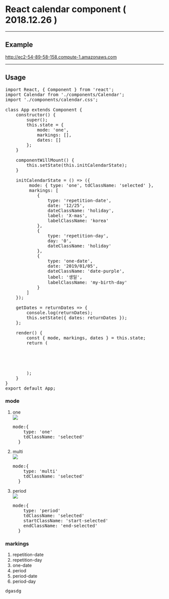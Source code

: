 # React calendar component ( 2018.12.26 )
<hr>

## Example 
http://ec2-54-89-58-158.compute-1.amazonaws.com
<hr>

## Usage
<pre>import React, { Component } from 'react';
import Calendar from './components/Calendar';
import './components/calendar.css';

class App extends Component {
	constructor() {
		super();
		this.state = {
			mode: 'one',
			markings: [],
			dates: []
		};
	}

	componentWillMount() {
		this.setState(this.initCalendarState);
	}

	initCalendarState = () => ({
		 mode: { type: 'one', tdClassName: 'selected' }, 
		 markings: [
			{
				type: 'repetition-date', 
				date: '12/25',
				dateClassName: 'holiday',
				label: 'X-mas',
				labelClassName: 'korea'
			},
			{
				type: 'repetition-day', 
				day: '0',
				dateClassName: 'holiday'
			},
			{
				type: 'one-date', 
				date: '2019/01/05',
				dateClassName: 'date-purple',
				label: '생일',
				labelClassName: 'my-birth-day'
			}
		]
	});

	getDates = returnDates => {
		console.log(returnDates);
		this.setState({ dates: returnDates });
	};

	render() {
		const { mode, markings, dates } = this.state;
		return (
			<div className="App">
				<Calendar mode={mode} markings={markings} getDates={this.getDates} isActive={false} />
			</div>
		);
	}
}
export default App;</pre>

### mode
<ol>
  <li>one</li>
  <img src="https://user-images.githubusercontent.com/31440203/50450157-6ca0ad00-096f-11e9-9c77-ace525f25bf7.PNG">
  <pre>mode:{
    type: 'one'
    tdClassName: 'selected' 
  }</pre>
  <li>multi</li>
   <img src="https://user-images.githubusercontent.com/31440203/50450159-6e6a7080-096f-11e9-9793-d643497692f7.PNG">
  <pre>mode:{
    type: 'multi'
    tdClassName: 'selected' 
  }</pre>
  <li>period</li>
   <img src="https://user-images.githubusercontent.com/31440203/50450160-6f9b9d80-096f-11e9-8f50-8b62e6f9dc1a.PNG">
  <pre>mode:{
    type: 'period'
    tdClassName: 'selected' 
    startClassName: 'start-selected'
    endClassName: 'end-selected'
  }</pre>
</ol>

### markings
<ol>
  <li>repetition-date</li>
  <li>repetition-day</li>
  <li>one-date</li>
  <li>period</li>
  <li>period-date</li>
  <li>period-day</li>
</ol>
<pre>
dgasdg
</pre>
